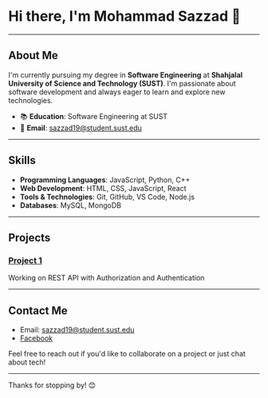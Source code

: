 # Hi there, I'm Mohammad Sazzad 👋

---

## About Me

I'm currently pursuing my degree in **Software Engineering** at **Shahjalal University of Science and Technology (SUST)**. I'm passionate about software development and always eager to learn and explore new technologies.

- 📚 **Education**: Software Engineering at SUST
- 📧 **Email**: [sazzad19@student.sust.edu](mailto:sazzad19@student.sust.edu)

---

## Skills

- **Programming Languages**: JavaScript, Python, C++
- **Web Development**: HTML, CSS, JavaScript, React
- **Tools & Technologies**: Git, GitHub, VS Code, Node.js
- **Databases**: MySQL, MongoDB

---

## Projects

### [Project 1](https://github.com/MohammadSazzad/Profile-based-Task-Manager-CRUD-app)
Working on REST API with Authorization and Authentication

---

## Contact Me

- Email: [sazzad19@student.sust.edu](mailto:sazzad19@student.sust.edu)
- [Facebook](https://www.facebook.com/Nm.sazzad.370)

Feel free to reach out if you'd like to collaborate on a project or just chat about tech!

---

Thanks for stopping by! 😊

